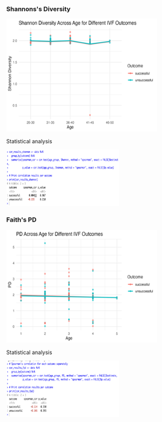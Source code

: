### Shannons's Diversity

<img src="../Shannon_linear_reg.png" height="300" width="400"> 

Statistical analysis

<img src="../Shannon_stat.png" height = "150" width = "300"> 

### Faith's PD
<img src="../Faith_PD_linear_reg.png" height="300" width="400">

Statistical analysis

<img src="../FaithPD_stat.png" height="150" width = "300">
